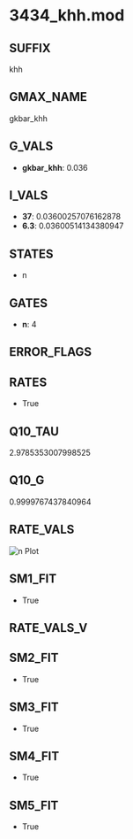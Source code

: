 # 3434_khh.mod

## SUFFIX

khh

## GMAX_NAME

gkbar_khh

## G_VALS

- **gkbar_khh**: 0.036

## I_VALS

- **37**: 0.03600257076162878
- **6.3**: 0.03600514134380947

## STATES

- n

## GATES

- **n**: 4

## ERROR_FLAGS


## RATES

- True

## Q10_TAU

2.9785353007998525

## Q10_G

0.9999767437840964

## RATE_VALS

![n Plot](/Users/pbozelos/Dropbox/icg-Chai-Panos/supermodels/output_markdown_files/K/3434_khh.mod/images/n.png)

## SM1_FIT

- True

## RATE_VALS_V

## SM2_FIT

- True

## SM3_FIT

- True

## SM4_FIT

- True

## SM5_FIT

- True

